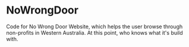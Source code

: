 # NoWrongDoor
Code for No Wrong Door Website, which helps the user browse through non-profits in Western Australia. At this point, who knows what it's build with.

